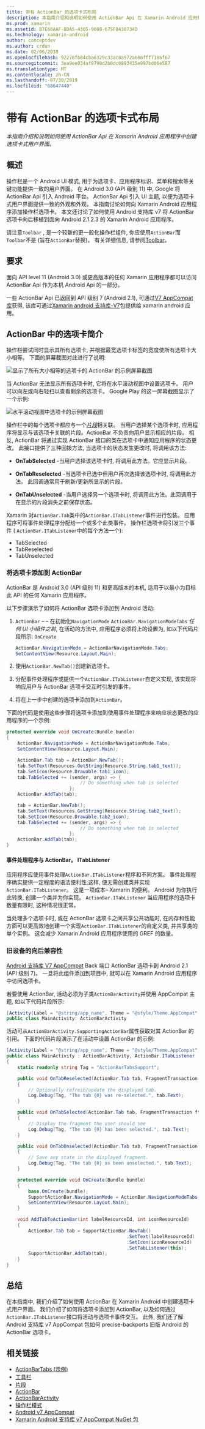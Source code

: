 ```yaml
---
title: 带有 ActionBar 的选项卡式布局
description: 本指南介绍和说明如何使用 ActionBar Api 在 Xamarin Android 应用程序中创建选项卡式用户界面。
ms.prod: xamarin
ms.assetid: B7E60AAF-BDA5-4305-9000-675F0438734D
ms.technology: xamarin-android
author: conceptdev
ms.author: crdun
ms.date: 02/06/2018
ms.openlocfilehash: 92278fb84cba6329c33ac8a972a686fff7186f67
ms.sourcegitcommit: 3ea9ee034af9790d2b0dc0893435e997bd06e587
ms.translationtype: MT
ms.contentlocale: zh-CN
ms.lasthandoff: 07/30/2019
ms.locfileid: "68647440"
---
```

# <a name="tabbed-layouts-with-the-actionbar"></a>带有 ActionBar 的选项卡式布局

_本指南介绍和说明如何使用 ActionBar Api 在 Xamarin Android 应用程序中创建选项卡式用户界面。_


## <a name="overview"></a>概述

操作栏是一个 Android UI 模式, 用于为选项卡、应用程序标识、菜单和搜索等关键功能提供一致的用户界面。 在 Android 3.0 (API 级别 11) 中, Google 将 ActionBar Api 引入 Android 平台。 ActionBar Api 引入 UI 主题, 以便为选项卡式用户界面提供一致的外观和外观。 本指南讨论如何向 Xamarin Android 应用程序添加操作栏选项卡。 本文还讨论了如何使用 Android 支持库 v7 将 ActionBar 选项卡向后移植到面向 Android 2.1 2.3 的 Xamarin Android 应用程序。 

请注意`Toolbar` , 是一个较新的更一般化操作栏组件, 你应使用`ActionBar`而`Toolbar`不是 (旨在`ActionBar`替换)。 有关详细信息, 请参阅[Toolbar](~/android/user-interface/controls/tool-bar/index.md)。 



## <a name="requirements"></a>要求

面向 API level 11 (Android 3.0) 或更高版本的任何 Xamarin 应用程序都可以访问 ActionBar Api 作为本机 Android Api 的一部分。 

一些 ActionBar Api 已返回到 API 级别 7 (Android 2.1), 可通过[V7 AppCompat 库](https://developer.android.com/tools/support-library/features.html#v7-appcompat)获得, 该库可通过[Xamarin android 支持库-V7](https://www.nuget.org/packages/Xamarin.Android.Support.v7.AppCompat/)包提供给 xamarin android 应用。



## <a name="introducing-tabs-in-the-actionbar"></a>ActionBar 中的选项卡简介

操作栏尝试同时显示其所有选项卡, 并根据最宽选项卡标签的宽度使所有选项卡大小相等。 下面的屏幕截图对此进行了说明: 

![显示了所有大小相等的选项卡的 ActionBar 的示例屏幕截图](with-action-bar-images/image1.png)

当 ActionBar 无法显示所有选项卡时, 它将在水平滚动视图中设置选项卡。 用户可以向左或向右轻扫以查看剩余的选项卡。 Google Play 的这一屏幕截图显示了一个示例: 

![水平滚动视图中选项卡的示例屏幕截图](with-action-bar-images/image2.png)

操作栏中的每个选项卡都应与一个[*片段*](~/android/platform/fragments/index.md)相关联。 当用户选择某个选项卡时, 应用程序将显示与该选项卡关联的片段。ActionBar 不负责向用户显示相应的片段。 相反, ActionBar 将通过实现 ActionBar 接口的类在选项卡中通知应用程序的状态更改。 此接口提供了三种回拨方法, 当选项卡的状态发生更改时, 将调用该方法: 

-  **OnTabSelected** -当用户选择该选项卡时, 将调用此方法。它应显示片段。

-  **OnTabReselected** -当选项卡已选中但用户再次选择该选项卡时, 将调用此方法。 此回调通常用于刷新/更新所显示的片段。

-  **OnTabUnselected** -当用户选择另一个选项卡时, 将调用此方法。此回调用于在显示的片段消失之前保存状态。

Xamarin 对`ActionBar.Tab`类中的`ActionBar.ITabListener`事件进行包装。 应用程序可将事件处理程序分配给一个或多个此类事件。 操作栏选项卡将引发三个事件 ( `ActionBar.ITabListener`中的每个方法一个): 

-  TabSelected
-  TabReselected
-  TabUnselected



### <a name="adding-tabs-to-the-actionbar"></a>将选项卡添加到 ActionBar

ActionBar 是 Android 3.0 (API 级别 11) 和更高版本的本机, 适用于以最小为目标此 API 的任何 Xamarin 应用程序。 

以下步骤演示了如何将 ActionBar 选项卡添加到 Android 活动: 

1. `ActionBar` &ndash; &ndash; 在初始化`NavigationMode` `ActionBar.NavigationModeTabs` *任何 UI 小组件之前*, 在活动的方法中, 应用程序必须将上的设置为, 如以下代码片段所示: `OnCreate`

   ```csharp
   ActionBar.NavigationMode = ActionBarNavigationMode.Tabs;
   SetContentView(Resource.Layout.Main);
   ```

2. 使用`ActionBar.NewTab()`创建新选项卡。

3. 分配事件处理程序或提供一个`ActionBar.ITabListener`自定义实现, 该实现将响应用户与 ActionBar 选项卡交互时引发的事件。

4. 将在上一步中创建的选项卡添加到`ActionBar`。


下面的代码是使用这些步骤将选项卡添加到使用事件处理程序来响应状态更改的应用程序的一个示例: 

```csharp
protected override void OnCreate(Bundle bundle)
{
    ActionBar.NavigationMode = ActionBarNavigationMode.Tabs;
    SetContentView(Resource.Layout.Main);

    ActionBar.Tab tab = ActionBar.NewTab();
    tab.SetText(Resources.GetString(Resource.String.tab1_text));
    tab.SetIcon(Resource.Drawable.tab1_icon);
    tab.TabSelected += (sender, args) => {
                           // Do something when tab is selected
                       };
    ActionBar.AddTab(tab);

    tab = ActionBar.NewTab();
    tab.SetText(Resources.GetString(Resource.String.tab2_text));
    tab.SetIcon(Resource.Drawable.tab2_icon);
    tab.TabSelected += (sender, args) => {
                           // Do something when tab is selected
                       };
    ActionBar.AddTab(tab);
}
```


#### <a name="event-handlers-vs-actionbaritablistener"></a>事件处理程序与 ActionBar。 ITabListener

应用程序应使用事件处理`ActionBar.ITabListener`程序和不同方案。 事件处理程序确实提供一定程度的语法便利性;这样, 便无需创建类并实现`ActionBar.ITabListener`。 这是一项成本&ndash; Xamarin 的便利。 Android 为你执行此转换, 创建一个类并为你实现。 `ActionBar.ITabListener` 当应用程序的选项卡数量有限时, 这种情况很正常。 

当处理多个选项卡时, 或在 ActionBar 选项卡之间共享公共功能时, 在内存和性能方面可以更高效地创建一个实现`ActionBar.ITabListener`的自定义类, 并共享类的单个实例。 这会减少 Xamarin Android 应用程序使用的 GREF 的数量。 



### <a name="backwards-compatibility-for-older-devices"></a>旧设备的向后兼容性

[Android 支持库 V7 AppCompat](https://www.nuget.org/packages/Xamarin.Android.Support.v7.AppCompat/) Back 端口 ActionBar 选项卡到 Android 2.1 (API 级别 7)。 一旦将此组件添加到项目中, 就可以在 Xamarin Android 应用程序中访问选项卡。

若要使用 ActionBar, 活动必须为子类`ActionBarActivity`并使用 AppCompat 主题, 如以下代码片段所示:

```csharp
[Activity(Label = "@string/app_name", Theme = "@style/Theme.AppCompat", MainLauncher = true, Icon = "@drawable/ic_launcher")]
public class MainActivity: ActionBarActivity
```

活动可从`ActionBarActivity.SupportingActionBar`属性获取对其 ActionBar 的引用。 下面的代码片段演示了在活动中设置 ActionBar 的示例:

```csharp
[Activity(Label = "@string/app_name", Theme = "@style/Theme.AppCompat", MainLauncher = true, Icon = "@drawable/ic_launcher")]
public class MainActivity : ActionBarActivity, ActionBar.ITabListener
{
    static readonly string Tag = "ActionBarTabsSupport";

    public void OnTabReselected(ActionBar.Tab tab, FragmentTransaction ft)
    {
        // Optionally refresh/update the displayed tab.
        Log.Debug(Tag, "The tab {0} was re-selected.", tab.Text);
    }

    public void OnTabSelected(ActionBar.Tab tab, FragmentTransaction ft)
    {
        // Display the fragment the user should see
        Log.Debug(Tag, "The tab {0} has been selected.", tab.Text);
    }

    public void OnTabUnselected(ActionBar.Tab tab, FragmentTransaction ft)
    {
        // Save any state in the displayed fragment.
        Log.Debug(Tag, "The tab {0} as been unselected.", tab.Text);
    }

    protected override void OnCreate(Bundle bundle)
    {
        base.OnCreate(bundle);
        SupportActionBar.NavigationMode = ActionBar.NavigationModeTabs;
        SetContentView(Resource.Layout.Main);
    }

    void AddTabToActionBar(int labelResourceId, int iconResourceId)
    {
        ActionBar.Tab tab = SupportActionBar.NewTab()
                                            .SetText(labelResourceId)
                                            .SetIcon(iconResourceId)
                                            .SetTabListener(this);
        SupportActionBar.AddTab(tab);
    }
}
```


## <a name="summary"></a>总结

在本指南中, 我们介绍了如何使用 ActionBar 在 Xamarin Android 中创建选项卡式用户界面。 我们介绍了如何将选项卡添加到 ActionBar, 以及如何通过`ActionBar.ITabListener`接口将活动与选项卡事件交互。 此外, 我们还了解 Android 支持库 v7 AppCompat 包如何 precise-backports 旧版 Android 的 ActionBar 选项卡。 


## <a name="related-links"></a>相关链接

- [ActionBarTabs (示例)](https://docs.microsoft.com/samples/xamarin/monodroid-samples/userinterface-actionbartabs)
- [工具栏](~/android/user-interface/controls/tool-bar/index.md)
- [片段](~/android/platform/fragments/index.md)
- [ActionBar](https://developer.android.com/guide/topics/ui/actionbar.html)
- [ActionBarActivity](https://developer.android.com/reference/android/support/v7/app/ActionBarActivity.html)
- [操作栏模式](https://developer.android.com/design/patterns/actionbar.html)
- [Android v7 AppCompat](https://developer.android.com/tools/support-library/features.html#v7-appcompat)
- [Xamarin Android 支持库 v7 AppCompat NuGet 包](https://www.nuget.org/packages/Xamarin.Android.Support.v7.AppCompat/)

